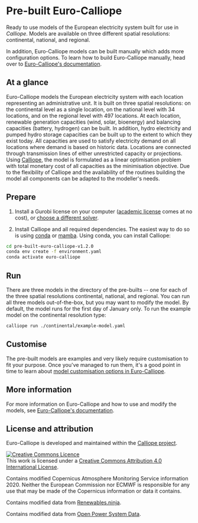 # Pre-built Euro-Calliope

Ready to use models of the European electricity system built for use in _Calliope_. Models are available on three different spatial resolutions: continental, national, and regional.

In addition, Euro-Calliope models can be built manually which adds more configuration options. To learn how to build Euro-Calliope manually, head over to [Euro-Calliope's documentation](https://euro-calliope.readthedocs.io).

## At a glance

Euro-Calliope models the European electricity system with each location representing an administrative unit. It is built on three spatial resolutions: on the continental level as a single location, on the national level with 34 locations, and on the regional level with 497 locations. At each location, renewable generation capacities (wind, solar, bioenergy) and balancing capacities (battery, hydrogen) can be built. In addition, hydro electricity and pumped hydro storage capacities can be built up to the extent to which they exist today. All capacities are used to satisfy electricity demand on all locations where demand is based on historic data. Locations are connected through transmission lines of either unrestricted capacity or projections. Using [Calliope](https://www.callio.pe), the model is formulated as a linear optimisation problem with total monetary cost of all capacities as the minimisation objective. Due to the flexibility of Calliope and the availability of the routines building the model all components can be adapted to the modeller's needs.

## Prepare

1. Install a Gurobi license on your computer ([academic license](https://www.gurobi.com/downloads/end-user-license-agreement-academic/) comes at no cost), or [choose a different solver](https://euro-calliope.readthedocs.io/en/latest/model/customisation/#manual-changes).

2. Install Calliope and all required dependencies. The easiest way to do so is using [conda](https://conda.io/) or [mamba](https://mamba.readthedocs.io/). Using conda, you can install Calliope:

```bash
cd pre-built-euro-calliope-v1.2.0
conda env create -f environment.yaml
conda activate euro-calliope
```

## Run

There are three models in the directory of the pre-builts -- one for each of the three spatial resolutions continental, national, and regional. You can run all three models out-of-the-box, but you may want to modify the model. By default, the model runs for the first day of January only. To run the example model on the continental resolution type:

```bash
calliope run ./continental/example-model.yaml
```

## Customise

The pre-built models are examples and very likely require customisation to fit your purpose. Once you've managed to run them, it's a good point in time to learn about [model customisation options in Euro-Calliope](https://euro-calliope.readthedocs.io/en/latest/model/customisation/).

## More information

For more information on Euro-Calliope and how to use and modify the models, see [Euro-Calliope's documentation](https://euro-calliope.readthedocs.io).

## License and attribution

Euro-Calliope is developed and maintained within the [Calliope project](https://www.callio.pe).

<a rel="license" href="http://creativecommons.org/licenses/by/4.0/"><img alt="Creative Commons Licence" style="border-width:0" src="https://i.creativecommons.org/l/by/4.0/88x31.png" /></a><br />This work is licensed under a <a rel="license" href="http://creativecommons.org/licenses/by/4.0/">Creative Commons Attribution 4.0 International License</a>.

Contains modified Copernicus Atmosphere Monitoring Service information 2020. Neither the European Commission nor ECMWF is responsible for any use that may be made of the Copernicus information or data it contains.

Contains modified data from [Renewables.ninja](https://www.renewables.ninja/).

Contains modified data from [Open Power System Data](https://open-power-system-data.org).




